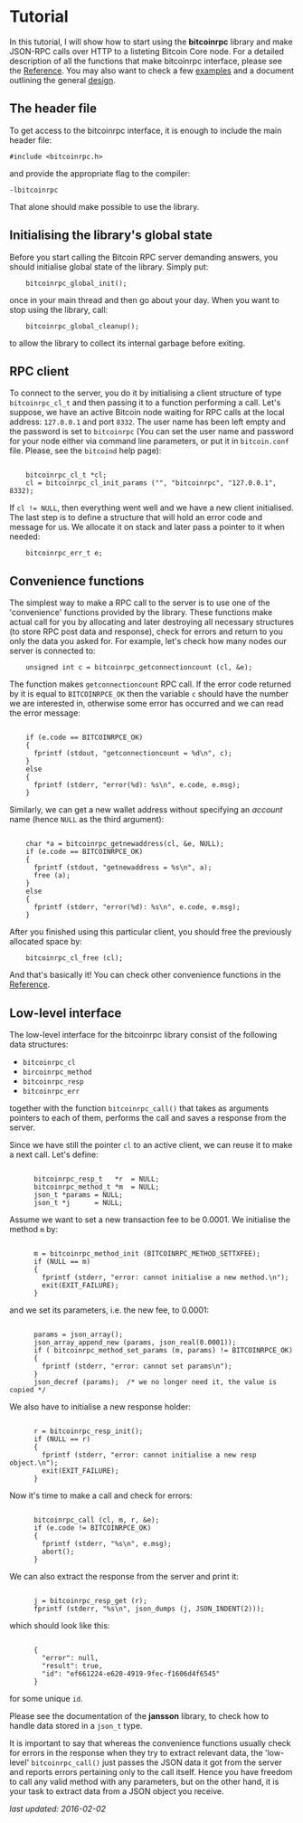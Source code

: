 # Tutorial

In this tutorial, I will show how to start using the **bitcoinrpc** library and
make JSON-RPC calls over HTTP to a listeting Bitcoin Core node. For a detailed
description of all the functions that make bitcoinrpc interface, please see the
[Reference](./reference.md).  You may also want to check a
few [examples](./examples.md) and a document outlining the general
[design](./design.md).


## The header file

To get access to the bitcoinrpc interface, it is enough to include the main
header file:

    #include <bitcoinrpc.h>

and provide the appropriate flag to the compiler:

    -lbitcoinrpc

That alone should make possible to use the library.


## Initialising the library's global state

Before you start calling the Bitcoin RPC server demanding answers, you should
initialise global state of the library.  Simply put:

```
    bitcoinrpc_global_init();
```

once in your main thread and then go about your day.  When you want to stop
using the library, call:

```
    bitcoinrpc_global_cleanup();
```

to allow the library to collect its internal garbage before exiting.


## RPC client

To connect to the server, you do it by initialising a client structure of type
`bitcoinrpc_cl_t` and then passing it to a function performing a call.
Let's suppose, we have an active Bitcoin node waiting for RPC calls at
the local address: `127.0.0.1` and port `8332`.  The user name has been left
empty and the password is set to `bitcoinrpc` (You can set the user name and
password for your node either via command line parameters, or put it in
`bitcoin.conf` file. Please, see the `bitcoind` help page):

```

    bitcoinrpc_cl_t *cl;
    cl = bitcoinrpc_cl_init_params ("", "bitcoinrpc", "127.0.0.1", 8332);
```

If `cl != NULL`, then everything went well and we have a new client
initialised.  The last step is to define a structure that will hold an error
code and message for us.  We allocate it on stack and later pass a pointer to
it when needed:

```
    bitcoinrpc_err_t e;
```

## Convenience functions

The simplest way to make a RPC call to the server is to use one of the
'convenience' functions provided by the library.  These functions make actual
call for you by allocating and later destroying all necessary structures
(to store RPC post data and response), check for errors and return to you
only the data you asked for.  For example, let's check how many nodes our
server is connected to:

```
    unsigned int c = bitcoinrpc_getconnectioncount (cl, &e);
```

The function makes `getconnectioncount` RPC call.  If the error code returned
by it is equal to `BITCOINRPCE_OK` then the variable `c` should have the
number we are interested in, otherwise some error has occurred and we can read
the error message:

```

    if (e.code == BITCOINRPCE_OK)
    {
      fprintf (stdout, "getconnectioncount = %d\n", c);
    }
    else
    {
      fprintf (stderr, "error(%d): %s\n", e.code, e.msg);
    }
```

Similarly, we can get a new wallet address without specifying an *account* name
(hence `NULL` as the third argument):

```

    char *a = bitcoinrpc_getnewaddress(cl, &e, NULL);
    if (e.code == BITCOINRPCE_OK)
    {
      fprintf (stdout, "getnewaddress = %s\n", a);
      free (a);
    }
    else
    {
      fprintf (stderr, "error(%d): %s\n", e.code, e.msg);
    }
```

After you finished using this particular client, you should free the previously
allocated space by:

```
    bitcoinrpc_cl_free (cl);
```

And that's basically it!  You can check other convenience functions in
the [Reference](./reference.md).


## Low-level interface

The low-level interface for the bitcoinrpc library consist of the following
data structures:

  * `bitcoinrpc_cl`
  * `bircoinrpc_method`
  * `bitcoinrpc_resp`
  * `bitcoinrpc_err`

together with the function `bitcoinrpc_call()` that takes as arguments pointers
to each of them, performs the call and saves a response from the server.

Since we have still the pointer `cl` to an active client, we can reuse it to
make a next call.  Let's define:

```

      bitcoinrpc_resp_t   *r  = NULL;
      bitcoinrpc_method_t *m  = NULL;
      json_t *params = NULL;
      json_t *j      = NULL;
```

Assume we want to set a new transaction fee to be 0.0001.  We initialise
the method `m` by:

```

      m = bitcoinrpc_method_init (BITCOINRPC_METHOD_SETTXFEE);
      if (NULL == m)
      {
        fprintf (stderr, "error: cannot initialise a new method.\n");
        exit(EXIT_FAILURE);
      }
```

and we set its parameters, i.e. the new fee, to 0.0001:

```

      params = json_array();
      json_array_append_new (params, json_real(0.0001));
      if ( bitcoinrpc_method_set_params (m, params) != BITCOINRPCE_OK)
      {
        fprintf (stderr, "error: cannot set params\n");
      }
      json_decref (params);  /* we no longer need it, the value is copied */
```

We also have to initialise a new response holder:

```

      r = bitcoinrpc_resp_init();
      if (NULL == r)
      {
        fprintf (stderr, "error: cannot initialise a new resp object.\n");
        exit(EXIT_FAILURE);
      }
```

Now it's time to make a call and check for errors:

```

      bitcoinrpc_call (cl, m, r, &e);
      if (e.code != BITCOINRPCE_OK)
      {
        fprintf (stderr, "%s\n", e.msg);
        abort();
      }
```

We can also extract the response from the server and print it:

```

      j = bitcoinrpc_resp_get (r);
      fprintf (stderr, "%s\n", json_dumps (j, JSON_INDENT(2)));
```

which should look like this:

```

      {
        "error": null,
        "result": true,
        "id": "ef661224-e620-4919-9fec-f1606d4f6545"
      }
```

for some unique `id`.

Please see the documentation of the **jansson** library, to check how to handle
data stored in a `json_t` type.

It is important to say that whereas the convenience functions usually check
for errors in the response when they try to extract relevant data,
the 'low-level' `bitcoinrpc_call()` just passes the JSON data it got from the
server and reports errors pertaining only to the call itself.  Hence you have
freedom to call any valid method with any parameters, but on the other hand,
it is your task to extract data from a JSON object you receive.


*last updated: 2016-02-02*
